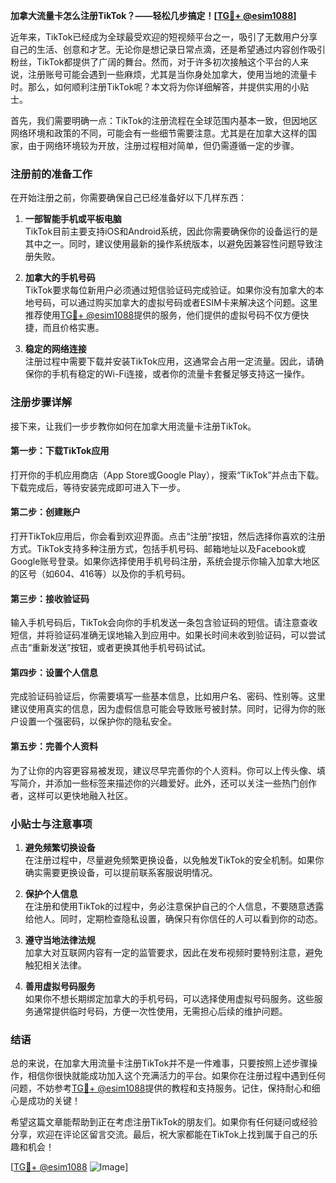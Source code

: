 **加拿大流量卡怎么注册TikTok？——轻松几步搞定！[[TG💪+ @esim1088](https://t.me/s/esim1088)]**

近年来，TikTok已经成为全球最受欢迎的短视频平台之一，吸引了无数用户分享自己的生活、创意和才艺。无论你是想记录日常点滴，还是希望通过内容创作吸引粉丝，TikTok都提供了广阔的舞台。然而，对于许多初次接触这个平台的人来说，注册账号可能会遇到一些麻烦，尤其是当你身处加拿大，使用当地的流量卡时。那么，如何顺利注册TikTok呢？本文将为你详细解答，并提供实用的小贴士。

首先，我们需要明确一点：TikTok的注册流程在全球范围内基本一致，但因地区网络环境和政策的不同，可能会有一些细节需要注意。尤其是在加拿大这样的国家，由于网络环境较为开放，注册过程相对简单，但仍需遵循一定的步骤。

### 注册前的准备工作

在开始注册之前，你需要确保自己已经准备好以下几样东西：

1. **一部智能手机或平板电脑**  
   TikTok目前主要支持iOS和Android系统，因此你需要确保你的设备运行的是其中之一。同时，建议使用最新的操作系统版本，以避免因兼容性问题导致注册失败。

2. **加拿大的手机号码**  
   TikTok要求每位新用户必须通过短信验证码完成验证。如果你没有加拿大的本地号码，可以通过购买加拿大的虚拟号码或者ESIM卡来解决这个问题。这里推荐使用[TG💪+ @esim1088](https://t.me/s/esim1088)提供的服务，他们提供的虚拟号码不仅方便快捷，而且价格实惠。

3. **稳定的网络连接**  
   注册过程中需要下载并安装TikTok应用，这通常会占用一定流量。因此，请确保你的手机有稳定的Wi-Fi连接，或者你的流量卡套餐足够支持这一操作。

### 注册步骤详解

接下来，让我们一步步教你如何在加拿大用流量卡注册TikTok。

#### 第一步：下载TikTok应用  
打开你的手机应用商店（App Store或Google Play），搜索“TikTok”并点击下载。下载完成后，等待安装完成即可进入下一步。

#### 第二步：创建账户  
打开TikTok应用后，你会看到欢迎界面。点击“注册”按钮，然后选择你喜欢的注册方式。TikTok支持多种注册方式，包括手机号码、邮箱地址以及Facebook或Google账号登录。如果你选择使用手机号码注册，系统会提示你输入加拿大地区的区号（如604、416等）以及你的手机号码。

#### 第三步：接收验证码  
输入手机号码后，TikTok会向你的手机发送一条包含验证码的短信。请注意查收短信，并将验证码准确无误地输入到应用中。如果长时间未收到验证码，可以尝试点击“重新发送”按钮，或者更换其他手机号码试试。

#### 第四步：设置个人信息  
完成验证码验证后，你需要填写一些基本信息，比如用户名、密码、性别等。这里建议使用真实的信息，因为虚假信息可能会导致账号被封禁。同时，记得为你的账户设置一个强密码，以保护你的隐私安全。

#### 第五步：完善个人资料  
为了让你的内容更容易被发现，建议尽早完善你的个人资料。你可以上传头像、填写简介，并添加一些标签来描述你的兴趣爱好。此外，还可以关注一些热门创作者，这样可以更快地融入社区。

### 小贴士与注意事项

1. **避免频繁切换设备**  
   在注册过程中，尽量避免频繁更换设备，以免触发TikTok的安全机制。如果你确实需要更换设备，可以提前联系客服说明情况。

2. **保护个人信息**  
   在注册和使用TikTok的过程中，务必注意保护自己的个人信息，不要随意透露给他人。同时，定期检查隐私设置，确保只有你信任的人可以看到你的动态。

3. **遵守当地法律法规**  
   加拿大对互联网内容有一定的监管要求，因此在发布视频时要特别注意，避免触犯相关法律。

4. **善用虚拟号码服务**  
   如果你不想长期绑定加拿大的手机号码，可以选择使用虚拟号码服务。这些服务通常提供临时号码，方便一次性使用，无需担心后续的维护问题。

### 结语

总的来说，在加拿大用流量卡注册TikTok并不是一件难事，只要按照上述步骤操作，相信你很快就能成功加入这个充满活力的平台。如果你在注册过程中遇到任何问题，不妨参考[TG💪+ @esim1088](https://t.me/s/esim1088)提供的教程和支持服务。记住，保持耐心和细心是成功的关键！

希望这篇文章能帮助到正在考虑注册TikTok的朋友们。如果你有任何疑问或经验分享，欢迎在评论区留言交流。最后，祝大家都能在TikTok上找到属于自己的乐趣和机会！

[[TG💪+ @esim1088](https://t.me/s/esim1088) ![Image](https://i.postimg.cc/4NQfJmqS/Snipaste-2025-05-13-00-14-12.png)]